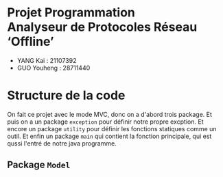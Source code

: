 # Projet Programmation <br> Analyseur de Protocoles Réseau ‘Offline’

- YANG Kai : 21107392
- GUO Youheng : 28711440

# Structure de la code

On fait ce projet avec le mode MVC, donc on a d'abord trois package. Et puis on a un package `exception` pour définir notre propre excption. Et encore un package `utility` pour définir les fonctions statiques comme un outil. Et enfin un package `main` qui contient la fonction principale, qui est qussi l'entré de notre java programme.

## Package `Model`

